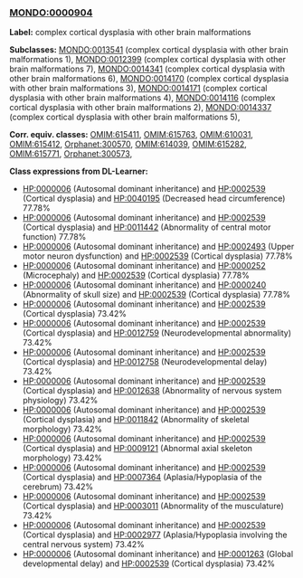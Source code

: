 
### [MONDO:0000904](http://purl.obolibrary.org/obo/MONDO_0000904)
**Label:** complex cortical dysplasia with other brain malformations

**Subclasses:** [MONDO:0013541](http://purl.obolibrary.org/obo/MONDO_0013541) (complex cortical dysplasia with other brain malformations 1), [MONDO:0012399](http://purl.obolibrary.org/obo/MONDO_0012399) (complex cortical dysplasia with other brain malformations 7), [MONDO:0014341](http://purl.obolibrary.org/obo/MONDO_0014341) (complex cortical dysplasia with other brain malformations 6), [MONDO:0014170](http://purl.obolibrary.org/obo/MONDO_0014170) (complex cortical dysplasia with other brain malformations 3), [MONDO:0014171](http://purl.obolibrary.org/obo/MONDO_0014171) (complex cortical dysplasia with other brain malformations 4), [MONDO:0014116](http://purl.obolibrary.org/obo/MONDO_0014116) (complex cortical dysplasia with other brain malformations 2), [MONDO:0014337](http://purl.obolibrary.org/obo/MONDO_0014337) (complex cortical dysplasia with other brain malformations 5), 

**Corr. equiv. classes:** [OMIM:615411](http://purl.obolibrary.org/obo/OMIM_615411), [OMIM:615763](http://purl.obolibrary.org/obo/OMIM_615763), [OMIM:610031](http://purl.obolibrary.org/obo/OMIM_610031), [OMIM:615412](http://purl.obolibrary.org/obo/OMIM_615412), [Orphanet:300570](http://www.orpha.net/ORDO/Orphanet_300570), [OMIM:614039](http://purl.obolibrary.org/obo/OMIM_614039), [OMIM:615282](http://purl.obolibrary.org/obo/OMIM_615282), [OMIM:615771](http://purl.obolibrary.org/obo/OMIM_615771), [Orphanet:300573](http://www.orpha.net/ORDO/Orphanet_300573), 

**Class expressions from DL-Learner:**

- [HP:0000006](http://purl.obolibrary.org/obo/HP_0000006) (Autosomal dominant inheritance) and [HP:0002539](http://purl.obolibrary.org/obo/HP_0002539) (Cortical dysplasia) and [HP:0040195](http://purl.obolibrary.org/obo/HP_0040195) (Decreased head circumference) 77.78%
- [HP:0000006](http://purl.obolibrary.org/obo/HP_0000006) (Autosomal dominant inheritance) and [HP:0002539](http://purl.obolibrary.org/obo/HP_0002539) (Cortical dysplasia) and [HP:0011442](http://purl.obolibrary.org/obo/HP_0011442) (Abnormality of central motor function) 77.78%
- [HP:0000006](http://purl.obolibrary.org/obo/HP_0000006) (Autosomal dominant inheritance) and [HP:0002493](http://purl.obolibrary.org/obo/HP_0002493) (Upper motor neuron dysfunction) and [HP:0002539](http://purl.obolibrary.org/obo/HP_0002539) (Cortical dysplasia) 77.78%
- [HP:0000006](http://purl.obolibrary.org/obo/HP_0000006) (Autosomal dominant inheritance) and [HP:0000252](http://purl.obolibrary.org/obo/HP_0000252) (Microcephaly) and [HP:0002539](http://purl.obolibrary.org/obo/HP_0002539) (Cortical dysplasia) 77.78%
- [HP:0000006](http://purl.obolibrary.org/obo/HP_0000006) (Autosomal dominant inheritance) and [HP:0000240](http://purl.obolibrary.org/obo/HP_0000240) (Abnormality of skull size) and [HP:0002539](http://purl.obolibrary.org/obo/HP_0002539) (Cortical dysplasia) 77.78%
- [HP:0000006](http://purl.obolibrary.org/obo/HP_0000006) (Autosomal dominant inheritance) and [HP:0002539](http://purl.obolibrary.org/obo/HP_0002539) (Cortical dysplasia) 73.42%
- [HP:0000006](http://purl.obolibrary.org/obo/HP_0000006) (Autosomal dominant inheritance) and [HP:0002539](http://purl.obolibrary.org/obo/HP_0002539) (Cortical dysplasia) and [HP:0012759](http://purl.obolibrary.org/obo/HP_0012759) (Neurodevelopmental abnormality) 73.42%
- [HP:0000006](http://purl.obolibrary.org/obo/HP_0000006) (Autosomal dominant inheritance) and [HP:0002539](http://purl.obolibrary.org/obo/HP_0002539) (Cortical dysplasia) and [HP:0012758](http://purl.obolibrary.org/obo/HP_0012758) (Neurodevelopmental delay) 73.42%
- [HP:0000006](http://purl.obolibrary.org/obo/HP_0000006) (Autosomal dominant inheritance) and [HP:0002539](http://purl.obolibrary.org/obo/HP_0002539) (Cortical dysplasia) and [HP:0012638](http://purl.obolibrary.org/obo/HP_0012638) (Abnormality of nervous system physiology) 73.42%
- [HP:0000006](http://purl.obolibrary.org/obo/HP_0000006) (Autosomal dominant inheritance) and [HP:0002539](http://purl.obolibrary.org/obo/HP_0002539) (Cortical dysplasia) and [HP:0011842](http://purl.obolibrary.org/obo/HP_0011842) (Abnormality of skeletal morphology) 73.42%
- [HP:0000006](http://purl.obolibrary.org/obo/HP_0000006) (Autosomal dominant inheritance) and [HP:0002539](http://purl.obolibrary.org/obo/HP_0002539) (Cortical dysplasia) and [HP:0009121](http://purl.obolibrary.org/obo/HP_0009121) (Abnormal axial skeleton morphology) 73.42%
- [HP:0000006](http://purl.obolibrary.org/obo/HP_0000006) (Autosomal dominant inheritance) and [HP:0002539](http://purl.obolibrary.org/obo/HP_0002539) (Cortical dysplasia) and [HP:0007364](http://purl.obolibrary.org/obo/HP_0007364) (Aplasia/Hypoplasia of the cerebrum) 73.42%
- [HP:0000006](http://purl.obolibrary.org/obo/HP_0000006) (Autosomal dominant inheritance) and [HP:0002539](http://purl.obolibrary.org/obo/HP_0002539) (Cortical dysplasia) and [HP:0003011](http://purl.obolibrary.org/obo/HP_0003011) (Abnormality of the musculature) 73.42%
- [HP:0000006](http://purl.obolibrary.org/obo/HP_0000006) (Autosomal dominant inheritance) and [HP:0002539](http://purl.obolibrary.org/obo/HP_0002539) (Cortical dysplasia) and [HP:0002977](http://purl.obolibrary.org/obo/HP_0002977) (Aplasia/Hypoplasia involving the central nervous system) 73.42%
- [HP:0000006](http://purl.obolibrary.org/obo/HP_0000006) (Autosomal dominant inheritance) and [HP:0001263](http://purl.obolibrary.org/obo/HP_0001263) (Global developmental delay) and [HP:0002539](http://purl.obolibrary.org/obo/HP_0002539) (Cortical dysplasia) 73.42%


